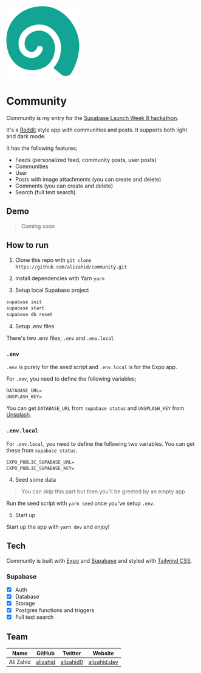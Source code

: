 ![Community](./src/assets/images/community.png)

# Community

Community is my entry for the [Supabase Launch Week 8 hackathon](https://supabase.com/blog/supabase-lw8-hackathon).

It's a [Reddit](https://reddit.com/) style app with communities and posts. It supports both light and dark mode.

It has the following features;

- Feeds (personalized feed, community posts, user posts)
- Communities
- User
- Posts with image attachments (you can create and delete)
- Comments (you can create and delete)
- Search (full text search)

## Demo

> Coming soon

## How to run

1. Clone this repo with `git clone https://github.com/alizahid/community.git`

2. Install dependencies with Yarn `yarn`

3. Setup local Supabase project

```bash
supabase init
supabase start
supabase db reset
```

4. Setup .env files

There's two .env files; `.env` and `.env.local`

### `.env`

`.env` is purely for the seed script and `.env.local` is for the Expo app.

For `.env`, you need to define the following variables;

```
DATABASE_URL=
UNSPLASH_KEY=
```

You can get `DATABASE_URL` from `supabase status` and `UNSPLASH_KEY` from [Unsplash](https://unsplash.com/developers).

### `.env.local`

For `.env.local`, you need to define the following two variables. You can get these from `supabase status`.

```
EXPO_PUBLIC_SUPABASE_URL=
EXPO_PUBLIC_SUPABASE_KEY=
```

4. Seed some data

> You can skip this part but then you'll be greeted by an empty app

Run the seed script with `yarn seed` once you've setup `.env`.

5. Start up

Start up the app with `yarn dev` and enjoy!

## Tech

Community is built with [Expo](https://expo.dev) and [Supabase](https://supabase.com) and styled with [Tailwind CSS](https://tailwindcss.com).

### Supabase

- [x] Auth
- [x] Database
- [x] Storage
- [x] Postgres functions and triggers
- [x] Full text search

## Team

| Name      | GitHub                                  | Twitter                                    | Website                              |
| --------- | --------------------------------------- | ------------------------------------------ | ------------------------------------ |
| Ali Zahid | [alizahid](https://github.com/alizahid) | [alizahid0](https://twitter.com/alizahid0) | [alizahid.dev](https://alizahid.dev) |
